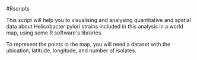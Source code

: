 #Rscripts

This script will help you to visualising and analysing quantitative and spatial data about Helicobacter pylori strains included in this analysis in a world map, using some R software's libraries. 

To represent the points in the map, you will need a dataset with the ubication, latitude, longitude, and number of isolates.
